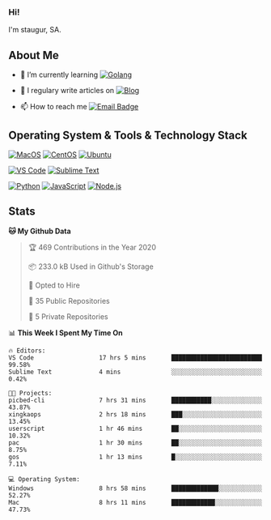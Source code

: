 ### Hi!

I'm staugur, SA.

## About Me

- 🌱 I’m currently learning [![Golang](https://img.shields.io/badge/-Go-7fd5ea?logo=go)](https:/golang.org/)

- 📝 I regulary write articles on [![Blog](https://img.shields.io/badge/-Blog-629ccd?style=for-the-badge&logo=python&logoColor=ffffff)](https://blog.saintic.com)

- 📫 How to reach me [![Email Badge](https://img.shields.io/badge/-email-c14438?style=for-the-badge&logo=Gmail&logoColor=ffffff)](mailto:me@tcw.im)

## Operating System & Tools & Technology Stack

[![MacOS](https://img.shields.io/badge/macOS-Catalina-292e33?style=flat-square&logo=apple&logoColor=ffffff)](https://www.apple.com/macos/catalina/)
[![CentOS](https://img.shields.io/badge/CentOS-7.0-292e33?style=flat-square&logo=CentOS&logoColor=)](https://www.centos.org/)
[![Ubuntu](https://img.shields.io/badge/Ubuntu-18-292e33?style=flat-square&logo=Ubuntu&logoColor=e95420)](https://www.ubuntu.com/)

[![VS Code](https://img.shields.io/badge/IDE-VSCode-292e33?style=flat-square&logo=Visual-studio-code)](https://code.visualstudio.com/)
[![Sublime Text](https://img.shields.io/badge/IDE-SublimeText-black?style=flat-square&logo=Sublime+Text)](https://www.sublimetext.com/)


[![Python](https://img.shields.io/badge/-Python-3776AB?style=flat-square&logo=python&logoColor=ffffff)](https://www.python.org/)
[![JavaScript](https://img.shields.io/badge/-JavaScript-%23F7DF1C?style=flat-square&logo=javascript&logoColor=000000&labelColor=%23F7DF1C&color=%23FFCE5A)](https://www.javascript.com/)
[![Node.js](https://img.shields.io/badge/-Node.js-00ADD8?style=flat-square&logo=node.js&logoColor=ffffff)](https://nodejs.org/)

## Stats

<!--START_SECTION:waka-->
**🐱 My Github Data** 

> 🏆 469 Contributions in the Year 2020
 > 
> 📦 233.0 kB Used in Github's Storage 
 > 
> 💼 Opted to Hire
 > 
> 📜 35 Public Repositories
 > 
> 🔑 5 Private Repositories 

📊 **This Week I Spent My Time On** 

```text
🔥 Editors: 
VS Code                  17 hrs 5 mins       █████████████████████████   99.58% 
Sublime Text             4 mins              ░░░░░░░░░░░░░░░░░░░░░░░░░   0.42%

🐱‍💻 Projects: 
picbed-cli               7 hrs 31 mins       ███████████░░░░░░░░░░░░░░   43.87% 
xingkaops                2 hrs 18 mins       ███░░░░░░░░░░░░░░░░░░░░░░   13.45% 
userscript               1 hr 46 mins        ██░░░░░░░░░░░░░░░░░░░░░░░   10.32% 
pac                      1 hr 30 mins        ██░░░░░░░░░░░░░░░░░░░░░░░   8.75% 
gos                      1 hr 13 mins        █░░░░░░░░░░░░░░░░░░░░░░░░   7.11%

💻 Operating System: 
Windows                  8 hrs 58 mins       █████████████░░░░░░░░░░░░   52.27% 
Mac                      8 hrs 11 mins       ████████████░░░░░░░░░░░░░   47.73%

```


<!--END_SECTION:waka-->
